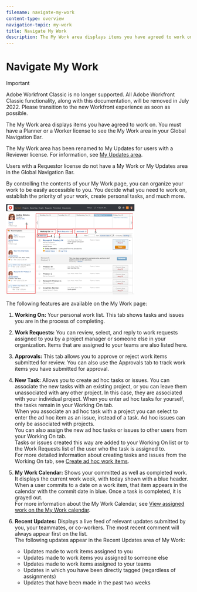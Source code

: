 ```yaml
---
filename: navigate-my-work
content-type: overview
navigation-topic: my-work
title: Navigate My Work
description: The My Work area displays items you have agreed to work on. You must have a Planner or a Worker license to see the My Work area in your Global Navigation Bar.
---
```


# Navigate My Work

>[!IMPORTANT]
>
>Adobe Workfront Classic is no longer supported. All Adobe Workfront Classic functionality, along with this documentation, will be removed in July 2022. Please transition to the new Workfront experience as soon as possible.

The My Work area displays items you have agreed to work on. You must have a Planner or a Worker license to see the My Work area in your Global Navigation Bar.

The My Work area has been renamed to My Updates for users with a Reviewer license. For information, see [My Updates area](../../../workfront-basics/using-home/my-work/my-updates-area-my-work.md).

Users with a Requestor license do not have a My Work or My Updates area in the Global Navigation Bar.

By controlling the contents of your My&nbsp;Work page, you can organize your work to be easily accessible to you. You decide what you need to work on, establish the priority of your work, create personal tasks, and much more.

![](assets/mywork-nav-1-adobe-350x245.png)

The following features are available on the My Work page:

1. **Working On:**&nbsp;Your personal work list. This tab shows tasks and issues you are in the process of completing.
1. **Work Requests:**&nbsp;You can review, select, and reply to work requests assigned to you by a project manager or someone else in your organization. Items that are assigned to your teams are also listed here.
1. **Approvals:**&nbsp;This tab allows you to approve or reject work items submitted for review. You&nbsp;can also use the Approvals tab to track work items you have submitted for approval.
1. **New Task:**&nbsp;Allows you to create ad hoc tasks or issues. You can associate the new tasks with an existing project, or you can leave them unassociated with any other project. In this case, they are associated with your individual project. When you enter ad hoc tasks for yourself, the tasks&nbsp;remain in your Working On tab.   
   When you associate an ad hoc task with a project you can select to enter the ad hoc item as an issue, instead of a task.&nbsp;Ad hoc issues can only be associated with projects.  
   You can also assign&nbsp;the new ad hoc tasks or issues to other users from your Working On tab. &nbsp;  
   Tasks or issues created this way are added to your Working On list&nbsp;or to the Work Requests list of the user&nbsp;who the task is assigned to.  
   For more detailed information about creating tasks and issues from the Working On tab, see [Create ad hoc work items](../../../workfront-basics/using-home/my-work/create-ad-hoc-work-items-my-work.md).

1. **My Work Calendar:**&nbsp;Shows your committed as well as completed work. It displays&nbsp;the current work week, with today shown with a blue header. When a user commits to a date on a work item, that item appears in the calendar with the commit date in blue. Once a task is completed, it is grayed out.  
   For more information about the My Work Calendar, see [View assigned work on the My Work calendar](../../../workfront-basics/using-home/my-work/view-assigned-work-on-calendar-my-work.md).

1. **Recent Updates:**&nbsp;Displays a live feed of relevant updates submitted by you, your teammates, or co-workers. The most recent comment will always appear first on the list.   
   The following updates appear in the Recent Updates area of My Work:

   * Updates made to work items assigned to you
   * Updates made to work items you assigned to someone else
   * Updates made to work items assigned to your teams
   * Updates in which you have been directly tagged (regardless of assignments)
   * Updates that have been made in the past two weeks

